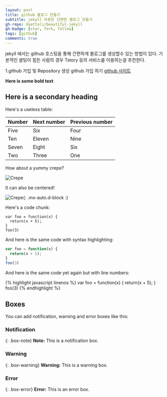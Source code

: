 ```yaml
---
layout: post
title: github 블로그 만들기
subtitle: jekyll 이용한 간편한 블로그 만들기
gh-repo: daattali/beautiful-jekyll
gh-badge: [star, fork, follow]
tags: [github]
comments: true
---
```


jekyll 에서는 github 호스팅을 통해 간편하게 블로그를 생성할수 있는 방법이 있다.
기본적인 셑팅이 힘든 사람의 경우 Tstory 등의 서비스를 이용하는걸 추천한다. 

1.github 가입 및 Repository 생성 
 github 가입 하기 [github 사이트](https://markdowntutorial.com/)

**Here is some bold text**

## Here is a secondary heading

Here's a useless table:

| Number | Next number | Previous number |
| :------ |:--- | :--- |
| Five | Six | Four |
| Ten | Eleven | Nine |
| Seven | Eight | Six |
| Two | Three | One |


How about a yummy crepe?

![Crepe](https://s3-media3.fl.yelpcdn.com/bphoto/cQ1Yoa75m2yUFFbY2xwuqw/348s.jpg)

It can also be centered!

![Crepe](https://s3-media3.fl.yelpcdn.com/bphoto/cQ1Yoa75m2yUFFbY2xwuqw/348s.jpg){: .mx-auto.d-block :}

Here's a code chunk:

~~~
var foo = function(x) {
  return(x + 5);
}
foo(3)
~~~

And here is the same code with syntax highlighting:

```javascript
var foo = function(x) {
  return(x + 5);
}
foo(3)
```

And here is the same code yet again but with line numbers:

{% highlight javascript linenos %}
var foo = function(x) {
  return(x + 5);
}
foo(3)
{% endhighlight %}

## Boxes
You can add notification, warning and error boxes like this:

### Notification

{: .box-note}
**Note:** This is a notification box.

### Warning

{: .box-warning}
**Warning:** This is a warning box.

### Error

{: .box-error}
**Error:** This is an error box.